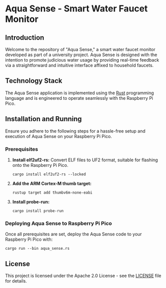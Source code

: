 # Aqua Sense - Smart Water Faucet Monitor

## Introduction
Welcome to the repository of "Aqua Sense," a smart water faucet monitor developed as part of a university project. Aqua Sense is designed with the intention to promote judicious water usage by providing real-time feedback via a straightforward and intuitive interface affixed to household faucets.

## Technology Stack
The Aqua Sense application is implemented using the [Rust](https://www.rust-lang.org/) programming language and is engineered to operate seamlessly with the Raspberry Pi Pico.

## Installation and Running

Ensure you adhere to the following steps for a hassle-free setup and execution of Aqua Sense on your Raspberry Pi Pico.

### Prerequisites

1. **Install elf2uf2-rs:**
   Convert ELF files to UF2 format, suitable for flashing onto the Raspberry Pi Pico.
   ```shell
   cargo install elf2uf2-rs --locked
   ```
2. **Add the ARM Cortex-M thumb target:**
    ```shell
    rustup target add thumbv6m-none-eabi
    ```
3. **Install probe-run:**
    ```shell
    cargo install probe-run
    ```

### Deploying Aqua Sense to Raspberry Pi Pico
Once all prerequisites are set, deploy the Aqua Sense code to your Raspberry Pi Pico with:

```shell
cargo run --bin aqua_sense.rs
```

## License
This project is licensed under the Apache 2.0 License - see the [LICENSE](LICENSE) file for details.
